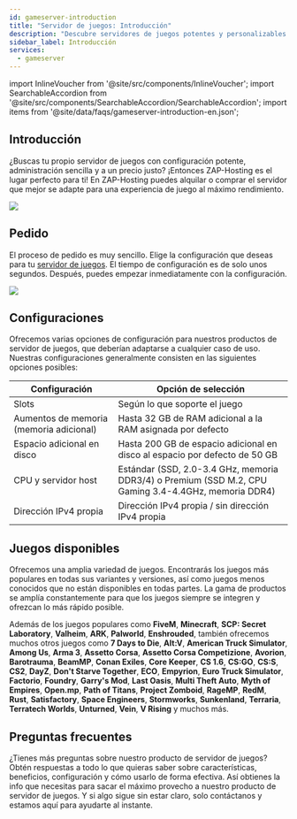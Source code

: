 ```yaml
---
id: gameserver-introduction
title: "Servidor de juegos: Introducción"
description: "Descubre servidores de juegos potentes y personalizables para máximo rendimiento y gestión fácil con ZAP-Hosting → Aprende más ahora"
sidebar_label: Introducción
services:
  - gameserver
---
```


import InlineVoucher from '@site/src/components/InlineVoucher';
import SearchableAccordion from '@site/src/components/SearchableAccordion/SearchableAccordion';
import items from '@site/data/faqs/gameserver-introduction-en.json';

## Introducción

¿Buscas tu propio servidor de juegos con configuración potente, administración sencilla y a un precio justo? ¡Entonces ZAP-Hosting es el lugar perfecto para ti! En ZAP-Hosting puedes alquilar o comprar el servidor que mejor se adapte para una experiencia de juego al máximo rendimiento.

![](https://screensaver01.zap-hosting.com/index.php/s/tnb5i2dSfTWTDxx/preview)

<InlineVoucher />

## Pedido

El proceso de pedido es muy sencillo. Elige la configuración que deseas para tu [servidor de juegos](https://zap-hosting.com/en/shop/product/cloud-gameserver/). El tiempo de configuración es de solo unos segundos. Después, puedes empezar inmediatamente con la configuración.

![](https://screensaver01.zap-hosting.com/index.php/s/KCPy4c5xQ9wSAma/preview)





## Configuraciones

Ofrecemos varias opciones de configuración para nuestros productos de servidor de juegos, que deberían adaptarse a cualquier caso de uso. Nuestras configuraciones generalmente consisten en las siguientes opciones posibles:

| Configuración            | Opción de selección |
| --------------------------------- | ---- |
| Slots                             | Según lo que soporte el juego |
| Aumentos de memoria (memoria adicional) | Hasta 32 GB de RAM adicional a la RAM asignada por defecto |
| Espacio adicional en disco             | Hasta 200 GB de espacio adicional en disco al espacio por defecto de 50 GB |
| CPU y servidor host           | Estándar (SSD, 2.0-3.4 GHz, memoria DDR3/4) o Premium (SSD M.2, CPU Gaming 3.4-4.4GHz, memoria DDR4) |
| Dirección IPv4 propia             | Dirección IPv4 propia / sin dirección IPv4 propia |



## Juegos disponibles

Ofrecemos una amplia variedad de juegos. Encontrarás los juegos más populares en todas sus variantes y versiones, así como juegos menos conocidos que no están disponibles en todas partes. La gama de productos se amplía constantemente para que los juegos siempre se integren y ofrezcan lo más rápido posible.

Además de los juegos populares como **FiveM**, **Minecraft**, **SCP: Secret Laboratory**, **Valheim**, **ARK**,
**Palworld**, **Enshrouded**, también ofrecemos muchos otros juegos como **7 Days to Die**, **Alt:V**, **American Truck Simulator**, **Among Us**, **Arma 3**, **Assetto Corsa**, **Assetto Corsa Competizione**, **Avorion**, **Barotrauma**, **BeamMP**, **Conan Exiles**, **Core Keeper**, **CS 1.6**, **CS:GO**, **CS:S**, **CS2**, **DayZ**, **Don't Starve Together**, **ECO**, **Empyrion**, **Euro Truck Simulator**, **Factorio**, **Foundry**, **Garry's Mod**, **Last Oasis**, **Multi Theft Auto**, **Myth of Empires**, **Open.mp**, **Path of Titans**, **Project Zomboid**, **RageMP**, **RedM**, **Rust**, **Satisfactory**, **Space Engineers**, **Stormworks**, **Sunkenland**, **Terraria**, **Terratech Worlds**, **Unturned**, **Vein**, **V Rising** y muchos más.

## Preguntas frecuentes
¿Tienes más preguntas sobre nuestro producto de servidor de juegos? Obtén respuestas a todo lo que quieras saber sobre características, beneficios, configuración y cómo usarlo de forma efectiva. Así obtienes la info que necesitas para sacar el máximo provecho a nuestro producto de servidor de juegos. Y si algo sigue sin estar claro, solo contáctanos y estamos aquí para ayudarte al instante.
<SearchableAccordion items={items} />


<InlineVoucher />